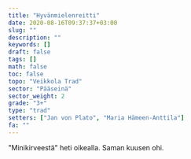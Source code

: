 ```yaml
---
title: "Hyvänmielenreitti"
date: 2020-08-16T09:37:37+03:00
slug: ""
description: ""
keywords: []
draft: false
tags: []
math: false
toc: false
topo: "Veikkola Trad"
sector: "Pääseinä"
sector_weight: 2
grade: "3+"
type: "trad"
setters: ["Jan von Plato", "Maria Hämeen-Anttila"]
fa: ""
---
```


"Minikirveestä" heti oikealla. Saman kuusen ohi.
